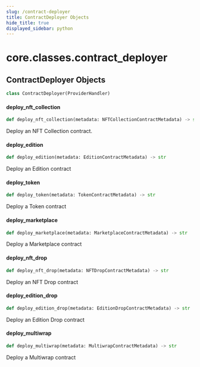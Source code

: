 ```yaml
---
slug: /contract-deployer
title: ContractDeployer Objects
hide_title: true
displayed_sidebar: python
---
```

<a id="core.classes.contract_deployer"></a>

# core.classes.contract\_deployer

<a id="core.classes.contract_deployer.ContractDeployer"></a>

## ContractDeployer Objects

```python
class ContractDeployer(ProviderHandler)
```

<a id="core.classes.contract_deployer.ContractDeployer.deploy_nft_collection"></a>

#### deploy\_nft\_collection

```python
def deploy_nft_collection(metadata: NFTCollectionContractMetadata) -> str
```

Deploy an NFT Collection contract.

<a id="core.classes.contract_deployer.ContractDeployer.deploy_edition"></a>

#### deploy\_edition

```python
def deploy_edition(metadata: EditionContractMetadata) -> str
```

Deploy an Edition contract

<a id="core.classes.contract_deployer.ContractDeployer.deploy_token"></a>

#### deploy\_token

```python
def deploy_token(metadata: TokenContractMetadata) -> str
```

Deploy a Token contract

<a id="core.classes.contract_deployer.ContractDeployer.deploy_marketplace"></a>

#### deploy\_marketplace

```python
def deploy_marketplace(metadata: MarketplaceContractMetadata) -> str
```

Deploy a Marketplace contract

<a id="core.classes.contract_deployer.ContractDeployer.deploy_nft_drop"></a>

#### deploy\_nft\_drop

```python
def deploy_nft_drop(metadata: NFTDropContractMetadata) -> str
```

Deploy an NFT Drop contract

<a id="core.classes.contract_deployer.ContractDeployer.deploy_edition_drop"></a>

#### deploy\_edition\_drop

```python
def deploy_edition_drop(metadata: EditionDropContractMetadata) -> str
```

Deploy an Edition Drop contract

<a id="core.classes.contract_deployer.ContractDeployer.deploy_multiwrap"></a>

#### deploy\_multiwrap

```python
def deploy_multiwrap(metadata: MultiwrapContractMetadata) -> str
```

Deploy a Multiwrap contract
